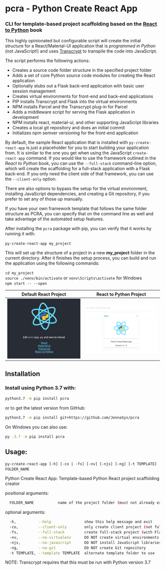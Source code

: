# pcra - Python Create React App

### CLI for template-based project scaffolding based on the [React to Python](https://pyreact.com) book

This highly opinionated but configurable script will create the initial structure for a React/Material-UI application that is _programmed in Python_ (not JavaScript!) and uses 
[Transcrypt](https://www.transcrypt.org) to transpile the code into JavaScript.

The script performs the following actions:

- Creates a source code folder structure in the specified project folder
- Adds a set of core Python source code modules for creating the React application
- Optionally stubs out a Flask back-end application with basic user session management
- Creates virtual environments for front-end and back-end applications
- PIP installs Transcrypt and Flask into the virtual environments
- NPM installs Parcel and the Transcrypt plug-in for Parcel
- Adds a middleware script for serving the Flask application in development
- NPM installs react, material-ui, and other supporting JavaScript libraries
- Creates a local git repository and does an initial commit
- Initializes npm semver versioning for the front-end application

By default, the sample React application that is installed with `py-create-react-app` is just a placeholder for you to start building your application from.  It is similar to the one you get when using the JavaScript `create-react-app` command.
If you would like to use the framework outlined in the _React to Python_ book, you can use the `--full-stack` command-line option, which will create the scaffolding for a full-stack application with a Flask back-end.
If you only need the client side of that framework, you can use the `--client-only` option.

There are also options to bypass the setup for the virtual environment, installing JavaScript dependencies, and creating a Git repository, if you prefer to set any of those up manually.

If you have your own framework template that follows the same folder structure as PCRA, you can specify that on the command line as well and take advantage of the automated setup features. 

After installing the `pcra` package with pip, you can verify that it works by running it with:

`py-create-react-app my_project`

This will set up the structure of a project in a new **my_project** folder in the current directory.
After it finishes the setup process, you can build and run the application using the following commands:

`cd my_project`  
`source ./venv/bin/activate`  or `venv\Scripts\activate` for Windows  
`npm start -- --open`  


Default React Project  |  React to Python Project
:---------------------:|:------------------------:
![screenshot](https://github.com/JennaSys/pcra/raw/main/pcra_screenshot.png "Python Create React App Screenshot")  |  ![screenshot](https://github.com/JennaSys/pcra/raw/main/rtp_screenshot.png "React to Python Screenshot")

## Installation
### Install using Python 3.7 with:
```bash
python3.7 -m pip install pcra
```
or to get the latest version from GitHub:
```bash
python3.7 -m pip install git+https://github.com/JennaSys/pcra
```
On Windows you can also use:
```bash
py -3.7 -m pip install pcra
```


## Usage:
`py-create-react-app [-h] [-co | -fs] [-nv] [-njs] [-ng] [-t TEMPLATE] FOLDER_NAME`

Python Create React App: Template-based Python React project scaffolding creator

positional arguments:
```bash
  FOLDER_NAME           name of the project folder (must not already exist)
```


optional arguments:  
```bash
  -h,          --help               show this help message and exit
  -co,         --client-only        only create client project (not full stack)
  -fs,         --full-stack         create full-stack project (with Flask back-end)
  -nv,         --no-virtualenv      DO NOT create virtual environments
  -njs,        --no-javascript      DO NOT install JavaScript libraries
  -ng,         --no-git             DO NOT create Git repository
  -t TEMPLATE, --template TEMPLATE  alternate template folder to use

```
NOTE: Transcrypt requires that this must be run with Python version 3.7
